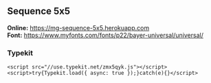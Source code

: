 ## Sequence 5x5

**Online:** https://mg-sequence-5x5.herokuapp.com  
**Font:** https://www.myfonts.com/fonts/p22/bayer-universal/universal/

### Typekit

    <script src="//use.typekit.net/zmx5qyk.js"></script>
    <script>try{Typekit.load({ async: true });}catch(e){}</script>
